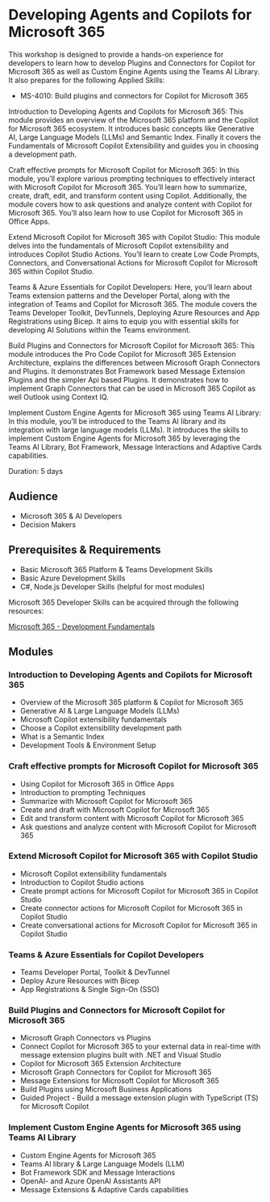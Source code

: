 # Developing Agents and Copilots for Microsoft 365

This workshop is designed to provide a hands-on experience for developers to learn how to develop Plugins and Connectors for Copilot for Microsoft 365 as well as Custom Engine Agents using the Teams AI Library. It also prepares for the following Applied Skills:

- MS-4010: Build plugins and connectors for Copilot for Microsoft 365

Introduction to Developing Agents and Copilots for Microsoft 365:
This module provides an overview of the Microsoft 365 platform and the Copilot for Microsoft 365 ecosystem. It introduces basic concepts like Generative AI, Large Language Models (LLMs) and Semantic Index. Finally it covers the Fundamentals of Microsoft Copilot Extensibility and guides you in choosing a development path. 

Craft effective prompts for Microsoft Copilot for Microsoft 365:
In this module, you’ll explore various prompting techniques to effectively interact with Microsoft Copilot for Microsoft 365. You’ll learn how to summarize, create, draft, edit, and transform content using Copilot. Additionally, the module covers how to ask questions and analyze content with Copilot for Microsoft 365. You’ll also learn how to use Copilot for Microsoft 365 in Office Apps.

Extend Microsoft Copilot for Microsoft 365 with Copilot Studio:
This module delves into the fundamentals of Microsoft Copilot extensibility and introduces Copilot Studio Actions. You’ll learn to create Low Code Prompts, Connectors, and Conversational Actions for Microsoft Copilot for Microsoft 365 within Copilot Studio. 

Teams & Azure Essentials for Copilot Developers:
Here, you’ll learn about Teams extension patterns and the Developer Portal, along with the integration of Teams and Copilot for Microsoft 365. The module covers the Teams Developer Toolkit, DevTunnels, Deploying Azure Resources and App Registrations using Bicep. It aims to equip you with essential skills for developing AI Solutions within the Teams environment.

Build Plugins and Connectors for Microsoft Copilot for Microsoft 365:
This module introduces the Pro Code Copilot for Microsoft 365 Extension Architecture, explains the differences between Microsoft Graph Connectors and Plugins. It demonstrates Bot Framework based Message Extension Plugins and the simpler Api based Plugins. It demonstrates how to implement Graph Connectors that can be used in Microsoft 365 Copilot as well Outlook using Context IQ. 

Implement Custom Engine Agents for Microsoft 365 using Teams AI Library:
In this module, you’ll be introduced to the Teams AI library and its integration with large language models (LLMs). It introduces the skills to implement Custom Engine Agents for Microsoft 365 by leveraging the Teams AI Library, Bot Framework, Message Interactions and Adaptive Cards capabilities.

Duration: 5 days

## Audience

- Microsoft 365 & AI Developers 
- Decision Makers

## Prerequisites & Requirements

- Basic Microsoft 365 Platform & Teams Development Skills
- Basic Azure Development Skills
- C#, Node.js Developer Skills (helpful for most modules)

Microsoft 365 Developer Skills can be acquired through the following resources:

[Microsoft 365 - Development Fundamentals](http://<URL_TO_CLASS>)

## Modules

### Introduction to Developing Agents and Copilots for Microsoft 365

- Overview of the Microsoft 365 platform & Copilot for Microsoft 365
- Generative AI & Large Language Models (LLMs)
- Microsoft Copilot extensibility fundamentals
- Choose a Copilot extensibility development path
- What is a Semantic Index
- Development Tools & Environment Setup

### Craft effective prompts for Microsoft Copilot for Microsoft 365

- Using Copilot for Microsoft 365 in Office Apps 
- Introduction to prompting Techniques
- Summarize with Microsoft Copilot for Microsoft 365
- Create and draft with Microsoft Copilot for Microsoft 365
- Edit and transform content with Microsoft Copilot for Microsoft 365
- Ask questions and analyze content with Microsoft Copilot for Microsoft 365

### Extend Microsoft Copilot for Microsoft 365 with Copilot Studio

- Microsoft Copilot extensibility fundamentals
- Introduction to Copilot Studio actions
- Create prompt actions for Microsoft Copilot for Microsoft 365 in Copilot Studio
- Create connector actions for Microsoft Copilot for Microsoft 365 in Copilot Studio
- Create conversational actions for Microsoft Copilot for Microsoft 365 in Copilot Studio

### Teams & Azure Essentials for Copilot Developers

- Teams Developer Portal, Toolkit & DevTunnel
- Deploy Azure Resources with Bicep
- App Registrations & Single Sign-On (SSO)

### Build Plugins and Connectors for Microsoft Copilot for Microsoft 365

- Microsoft Graph Connectors vs Plugins
- Connect Copilot for Microsoft 365 to your external data in real-time with message extension plugins built with .NET and Visual Studio
- Copilot for Microsoft 365 Extension Architecture
- Microsoft Graph Connectors for Copilot for Microsoft 365
- Message Extensions for Microsoft Copilot for Microsoft 365
- Build Plugins using Microsoft Business Applications
- Guided Project - Build a message extension plugin with TypeScript (TS) for Microsoft Copilot

### Implement Custom Engine Agents for Microsoft 365 using Teams AI Library

- Custom Engine Agents for Microsoft 365
- Teams AI library & Large Language Models (LLM)
- Bot Framework SDK and Message Interactions
- OpenAI- and Azure OpenAI Assistants API
- Message Extensions & Adaptive Cards capabilities
